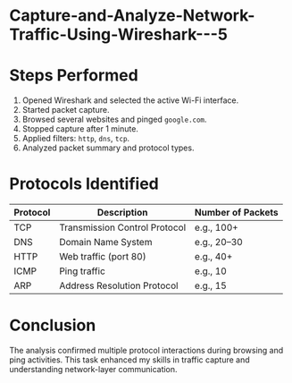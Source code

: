# Capture-and-Analyze-Network-Traffic-Using-Wireshark---5

# Steps Performed
1. Opened Wireshark and selected the active Wi-Fi interface.
2. Started packet capture.
3. Browsed several websites and pinged `google.com`.
4. Stopped capture after 1 minute.
5. Applied filters: `http`, `dns`, `tcp`.
6. Analyzed packet summary and protocol types.


# Protocols Identified

| Protocol | Description                    | Number of Packets  |
|----------|--------------------------------|--------------------|
| TCP      | Transmission Control Protocol  | e.g., 100+         |
| DNS      | Domain Name System             | e.g., 20–30        |
| HTTP     | Web traffic (port 80)          | e.g., 40+          |
| ICMP     | Ping traffic                   | e.g., 10           |
| ARP      | Address Resolution Protocol    | e.g., 15           |


# Conclusion
The analysis confirmed multiple protocol interactions during browsing and ping activities. This task enhanced my skills in traffic capture and understanding network-layer communication.
